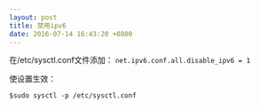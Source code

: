 ```yaml
---
layout: post
title: 禁用ipv6
date: 2016-07-14 16:43:20 +0800
---
```

在/etc/sysctl.conf文件添加：
`net.ipv6.conf.all.disable_ipv6 = 1`

使设置生效：

`$sudo sysctl -p /etc/sysctl.conf`
